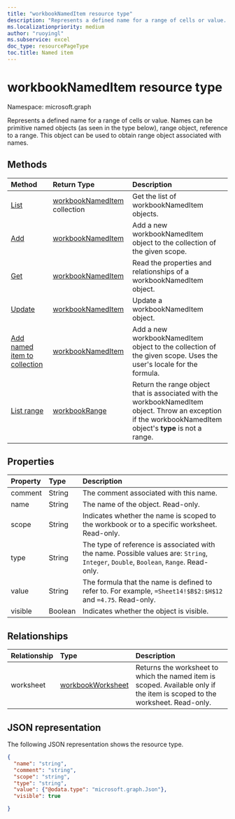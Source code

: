 ```yaml
---
title: "workbookNamedItem resource type"
description: "Represents a defined name for a range of cells or value. Names can be primitive named objects (as seen in the type below), range object, reference to a range. This object can be used to obtain range object associated with names."
ms.localizationpriority: medium
author: "ruoyingl"
ms.subservice: excel
doc_type: resourcePageType
toc.title: Named item
---
```


# workbookNamedItem resource type

Namespace: microsoft.graph

Represents a defined name for a range of cells or value. Names can be primitive named objects (as seen in the type below), range object, reference to a range. This object can be used to obtain range object associated with names.


## Methods

| Method		   | Return Type	|Description|
|:---------------|:--------|:----------|
|[List](../api/nameditem-list.md) | [workbookNamedItem](workbooknameditem.md) collection |Get the list of workbookNamedItem objects. |
|[Add](../api/nameditem-add.md)|[workbookNamedItem](workbooknameditem.md)|Add a new workbookNamedItem object to the collection of the given scope.|
|[Get](../api/nameditem-get.md) | [workbookNamedItem](workbooknameditem.md) |Read the properties and relationships of a workbookNamedItem object.|
|[Update](../api/nameditem-update.md) | [workbookNamedItem](workbooknameditem.md)	|Update a workbookNamedItem object. |
|[Add named item to collection](../api/nameditem-addformulalocal.md)|[workbookNamedItem](workbooknameditem.md)|Add a new workbookNamedItem object to the collection of the given scope. Uses the user's locale for the formula.|
|[List range](../api/nameditem-range.md)|[workbookRange](workbookrange.md)|Return the range object that is associated with the workbookNamedItem object. Throw an exception if the workbookNamedItem object's **type** is not a range.|

## Properties
| Property	   | Type	|Description|
|:---------------|:--------|:----------|
|comment|String|The comment associated with this name.|
|name|String|The name of the object. Read-only.|
|scope|String|Indicates whether the name is scoped to the workbook or to a specific worksheet. Read-only.|
|type|String|The type of reference is associated with the name. Possible values are: `String`, `Integer`, `Double`, `Boolean`, `Range`. Read-only.|
|value|String|The formula that the name is defined to refer to. For example, `=Sheet14!$B$2:$H$12` and `=4.75`. Read-only.|
|visible|Boolean|Indicates whether the object is visible.|


## Relationships
| Relationship	   | Type	|Description|
|:---------------|:--------|:----------|
|worksheet|[workbookWorksheet](workbookworksheet.md)|Returns the worksheet to which the named item is scoped. Available only if the item is scoped to the worksheet. Read-only.|

## JSON representation

The following JSON representation shows the resource type.

<!-- {
  "blockType": "resource",
  "optionalProperties": [

  ],
  "baseType": "microsoft.graph.entity",
  "@odata.type": "microsoft.graph.workbookNamedItem"
}-->

```json
{
  "name": "string",
  "comment": "string",
  "scope": "string",
  "type": "string",
  "value": {"@odata.type": "microsoft.graph.Json"},
  "visible": true

}

```

<!-- uuid: 8fcb5dbc-d5aa-4681-8e31-b001d5168d79
2015-10-25 14:57:30 UTC -->
<!-- {
  "type": "#page.annotation",
  "description": "NamedItem resource",
  "keywords": "",
  "section": "documentation",
  "tocPath": ""
}-->

